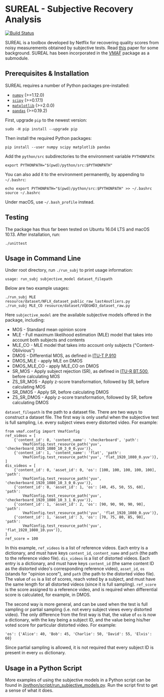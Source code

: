 SUREAL - Subjective Recovery Analysis
===================
[![Build Status](https://travis-ci.org/Netflix/sureal.svg?branch=master)](https://travis-ci.org/Netflix/sureal)

SUREAL is a toolbox developed by Netflix for recovering quality scores from noisy measurements obtained by subjective tests. Read [this](resource/doc/dcc17v3.pdf) paper for some background. SUREAL has been incorporated in the [VMAF](https://github.com/Netflix/vmaf) package as a submodule.

## Prerequisites & Installation

SUREAL requires a number of Python packages pre-installed:

  - [`numpy`](http://www.numpy.org/) (>=1.12.0)
  - [`scipy`](http://www.scipy.org/) (>=0.17.1)
  - [`matplotlib`](http://matplotlib.org/1.3.1/index.html) (>=2.0.0)
  - [`pandas`](http://pandas.pydata.org/) (>=0.19.2)

First, upgrade `pip` to the newest version:

```
sudo -H pip install --upgrade pip
```

Then install the required Python packages:

```
pip install --user numpy scipy matplotlib pandas
```

Add the `python/src` subdirectories to the environment variable `PYTHONPATH`:

```
export PYTHONPATH="$(pwd)/python/src:$PYTHONPATH"
```

You can also add it to the environment permanently, by appending to `~/.bashrc`:

```
echo export PYTHONPATH="$(pwd)/python/src:$PYTHONPATH" >> ~/.bashrc
source ~/.bashrc
```

Under macOS, use `~/.bash_profile` instead.

## Testing

The package has thus far been tested on Ubuntu 16.04 LTS and macOS 10.13. After installation, run:

```
./unittest
```

## Usage in Command Line

Under root directory, run `./run_subj` to print usage information:

```
usage: run_subj subjective_model dataset_filepath 
```

Below are two example usages:

```
./run_subj MLE resource/dataset/NFLX_dataset_public_raw_last4outliers.py
./run_subj MLE_CO resource/dataset/VQEGHD3_dataset_raw.py
```

Here `subjective_model` are the available subjective models offered in the package, including:
  - MOS - Standard mean opinion score
  - MLE - Full maximum likelihood estimation (MLE) model that takes into account both subjects and contents
  - MLE_CO - MLE model that takes into account only subjects ("Content-Oblivious")
  - DMOS - Differential MOS, as defined in [ITU-T P.910](https://www.itu.int/rec/T-REC-P.910)
  - DMOS_MLE - apply MLE on DMOS
  - DMOS_MLE_CO - apply MLE_CO on DMOS
  - SR_MOS - Apply subject rejection (SR), as defined in [ITU-R BT.500](https://www.itu.int/rec/R-REC-BT.500), before calculating MOS
  - ZS_SR_MOS - Apply z-score transformation, followed by SR, before calculating MOS
  - SR_DMOS - Apply SR, before calculating DMOS
  - ZS_SR_DMOS - Apply z-score transformation, followed by SR, before calculating DMOS

`dataset_filepath` is the path to a dataset file. There are two ways to construct a dataset file. The first way is only useful when the subjective test is full sampling, i.e. every subject views every distorted video. For example:

```
from vmaf.config import VmafConfig
ref_videos = [
    {'content_id': 0, 'content_name': 'checkerboard', 'path': 
        VmafConfig.test_resource_path('yuv', 'checkerboard_1920_1080_10_3_0_0.yuv')},
    {'content_id': 1, 'content_name': 'flat', 'path': 
        VmafConfig.test_resource_path('yuv', 'flat_1920_1080_0.yuv')},
]
dis_videos = [
    {'content_id': 0, 'asset_id': 0, 'os': [100, 100, 100, 100, 100], 'path': 
        VmafConfig.test_resource_path('yuv', 'checkerboard_1920_1080_10_3_0_0.yuv')},
    {'content_id': 0, 'asset_id': 1, 'os': [40, 45, 50, 55, 60],  'path': 
        VmafConfig.test_resource_path('yuv', 'checkerboard_1920_1080_10_3_1_0.yuv')},
    {'content_id': 1, 'asset_id': 2, 'os': [90, 90, 90, 90, 90],  'path': 
        VmafConfig.test_resource_path('yuv', 'flat_1920_1080_0.yuv')},
    {'content_id': 1, 'asset_id': 3, 'os': [70, 75, 80, 85, 90],  'path': 
        VmafConfig.test_resource_path('yuv', 'flat_1920_1080_10.yuv')},
]
ref_score = 100
```

In this example, `ref_videos` is a list of reference videos. Each entry is a dictionary, and must have keys `content_id`, `content_name` and `path` (the path to the reference video file). `dis_videos` is a list of distorted videos. Each entry is a dictionary, and must have keys `content_id` (the same content ID as the distorted video's corresponding reference video), `asset_id`, `os` (stands for "opinion score"), and `path` (the path to the distorted video file). The value of `os` is a list of scores, reach voted by a subject, and must have the same length for all distorted videos (since it is full sampling). `ref_score` is the score assigned to a reference video, and is required when differential score is calculated, for example, in DMOS.

The second way is more general, and can be used when the test is full sampling or partial sampling (i.e. not every subject views every distorted video). The only difference from the first way is that, the value of `os` is now a dictionary, with the key being a subject ID, and the value being his/her voted score for particular distorted video. For example:

```
'os': {'Alice': 40, 'Bob': 45, 'Charlie': 50, 'David': 55, 'Elvis': 60}
```

Since partial sampling is allowed, it is not required that every subject ID is present in every `os` dictionary.

## Usage in a Python Script

More examples of using the subjective models in a Python script can be found in [/python/script/run_subjective_models.py](/python/script/run_subjective_models.py). Run the script first to get a sense of what it does.
